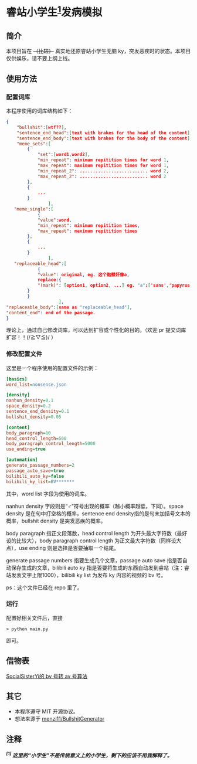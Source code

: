 # 睿站小学生<sup>[1](#1--这里的小学生不是传统意义上的小学生剩下的应该不用我解释了)</sup>发病模拟

## 简介

本项目旨在 ~~（比较）~~ 真实地还原睿站小学生无脑 ky，突发恶疾时的状态。本项目仅供娱乐，请不要上纲上线。

## 使用方法

### 配置词库

本程序使用的词库结构如下：

```json
{
    "bullshit":[wtf??],
    "sentence_end_head":[text with brakes for the head of the content],
    "sentence_end_body":[text with brakes for the body of the content],
    "meme_sets":[
        {
            "set":[word1,word2],
            "min_repeat": minimum repitition times for word 1,
            "max_repeat": maximum repitition times for word 1,
            "min_repeat_2": .......................... word 2,
            "max_repeat_2": .......................... word 2
        },
        {
            ...
        }
    			],
   "meme_single":[
            {
            "value":word,
            "min_repeat": minimum repitition times,
            "max_repeat": maximum repitition times
        },
        {
            ...
        }
            	],
   "replaceable_head":[
            {
            "value": original, eg. 这个骷髅好像a,
            replace:{
            "(mark)": [option1, option2, ...] eg. "a":['sans','papyrus'], result: "这个骷髅好像sans", etc.
        }
        }
            		],
"replaceable_body":[same as "replaceable_head"],
"content_end": end of the passage.
}
```

理论上，通过自己修改词库，可以达到扩容或个性化的目的。（欢迎 pr 提交词库扩容！！(/≧▽≦)/  ）

### 修改配置文件

这里是一个程序使用的配置文件的示例：

```ini
[basics]
word_list=nonsense.json

[density]
nanhun_density=0.1
space_density=0.2
sentence_end_density=0.1
bullshit_density=0.05

[content]
body_paragraph=10
head_control_length=500
body_paragraph_control_length=5000
use_ending=true

[automation]
generate_passage_numbers=2
passage_auto_save=true
bilibili_auto_ky=false
bilibili_ky_list=BV*******
```

其中，word list 字段为使用的词库。

nanhun density 字段则是“♂”符号出现的概率（越小概率越低，下同）。space density 是在句中打空格的概率，sentence end density指的是句末加括号文本的概率，bullshit density 是突发恶疾的概率。

body paragraph 指正文段落数，head control length 为开头最大字符数（最好设的比较大），body paragraph control length 为正文最大字符数（同样设大点），use ending 则是选择是否要抽取一个结尾。

generate passage numbers 指要生成几个文章，passage auto save 指是否自动保存生成的文章，bilibili auto ky 指是否要将生成的东西自动发到睿站（注：睿站发表文字上限1000），bilibili ky list 为发布 ky 内容的视频的 bv 号。

ps：这个文件已经在 repo 里了。

### 运行

配置好相关文件后，直接

```
> python main.py
```

即可。

## 借物表

[SocialSisterYi的 bv 号转 av 号算法](https://github.com/SocialSisterYi/bilibili-API-collect/blob/master/other/bvid_desc.md)

## 其它

- 本程序遵守 MIT 开源协议。
- 想法来源于 [menzi11/BullshitGenerator](https://github.com/menzi11/BullshitGenerator)

## 注释

##### <sup>[1]</sup>  这里的“小学生”不是传统意义上的小学生，剩下的应该不用我解释了。
